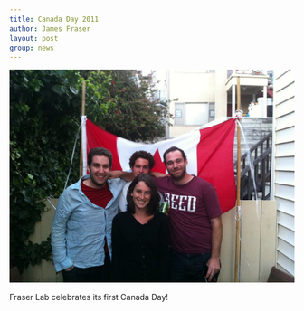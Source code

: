 ```yaml
---
title: Canada Day 2011
author: James Fraser
layout: post
group: news
---
```


 <img src="/static/img/news/canada-day-2011.JPG" alt="Canada Day" class="img-fluid">

Fraser Lab celebrates its first Canada Day!